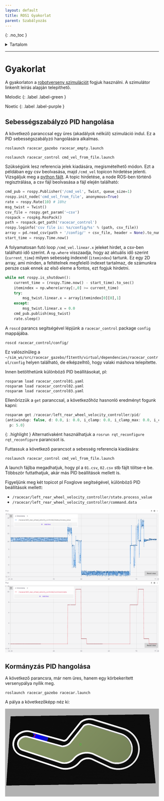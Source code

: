```yaml
---
layout: default
title: ROS1 Gyakorlat
parent: Szabályozás
---
```


{: .no_toc }

<details markdown="block">
  <summary>
    Tartalom
  </summary>
  {: .text-delta }
1. TOC
{:toc}
</details>

---



# Gyakorlat

A gyakorlaton a [robotverseny szimulációt](https://sze-info.github.io/arj/szimulacio/gazebo_robotverseny.html) fogjuk használni. A szimulátor linkenlt leírás alapján telepíthető.

Melodic
{: .label .label-green }

Noetic
{: .label .label-purple }


## Sebességszabályzó PID hangolása

A következő paranccsal egy üres (akadályok nélküli) szimuláció indul. Ez a PID sebességszabályzó hangolására alkalmas.

```
roslaunch racecar_gazebo racecar_empty.launch
```

```
roslaunch racecar_control cmd_vel_from_file.launch
```

Szükségünk lesz referencia jelek kiadására, megismételhető módon. Ezt a példában egy csv beolvasása, majd `/cmd_vel` topicon hirdetése jelenti. Vizsgáljuk meg a [python fájlt](https://github.com/sze-info/racecar_gazebo/blob/master/f1tenth/virtual/dependencies/racecar_control/scripts/cmd_vel_from_file.py). A  topic hirdetése, a node ROS-ben történő regisztrálása, a csv fájl beolvasása a fájl elején található:

```python
cmd_pub = rospy.Publisher('/cmd_vel', Twist, queue_size=1)
rospy.init_node('cmd_vel_from_file', anonymous=True)
rate = rospy.Rate(10) # 10hz
msg_twist = Twist()
csv_file = rospy.get_param('~csv')
rospack = rospkg.RosPack()
path = rospack.get_path('racecar_control')
rospy.loginfo('csv file is: %s/config/%s' % (path, csv_file))
array = pd.read_csv(path + '/config/' + csv_file, header = None).to_numpy()
start_time = rospy.Time.now()
```

A folyamatosan futó loop `/cmd_vel.linear.x` jeleket hirdet, a csv-ben található idő szerint. A `np.where` visszaadja, hogy az aktuális idő szerint (`current_time`) milyen sebesség indexnél (`itemindex`) tartunk. Ez egy 2D array, ami minden, a feltételnek megfelelő indexet tartalmaz, de számunkra persze csak ennek az első eleme a fontos, ezt fogjuk hirdetni. 

```python
while not rospy.is_shutdown():
    current_time = (rospy.Time.now() - start_time).to_sec()
    itemindex = np.where(array[:,0] >= current_time)
    try:
        msg_twist.linear.x = array[itemindex[0][0],1]
    except:
        msg_twist.linear.x = 0.0
    cmd_pub.publish(msg_twist)
    rate.sleep()
```

A `roscd` parancs segítségével lépjünk a `racecar_control` package `config` mappájába.

```
roscd racecar_control/config/
```

Ez valószínűleg a `~/sim_ws/src/racecar_gazebo/f1tenth/virtual/dependencies/racecar_control/config` helyen található, de elképzelhtő, hogy valaki máshova telepítette.

Innen betölthetünk különböző PID beállításokat, pl: 

```
rosparam load racecar_control01.yaml
rosparam load racecar_control02.yaml
rosparam load racecar_control03.yaml
```

Ellenőrizzük a `get` paranccsal, a következőhöz hasnonló eredményt fogunk kapni: 

``` c
rosparam get /racecar/left_rear_wheel_velocity_controller/pid/
{antiwindup: false, d: 0.0, i: 0.0, i_clamp: 0.0, i_clamp_max: 0.0, i_clamp_min: -0.0,
  p: 5.0}
```

{: .highlight }
Alternatívaként használhatjuk a `rosrun rqt_reconfigure rqt_reconfigure` parancsot is.

Futtassuk a következő parancsot a sebesség referencia kiadására:
```
roslaunch racecar_control cmd_vel_from_file.launch
```
A launch fájlba megadhatjuk, hogy pl a `01.csv`, `02.csv` stb fájlt töltse-e be. Többször futtathatjuk, akár más PID beállítások mellett is.


Figyeljünk meg két topicot pl Foxglove segítségével, különböző PID beállítások mellett:
- `/racecar/left_rear_wheel_velocity_controller/state.process_value`
- `/racecar/left_rear_wheel_velocity_controller/command.data`


![Alt text](pid_plot01.png)

## Kormányzás PID hangolása

A következő parancsra, már nem üres, hanem egy körbekerített versenypálya nyílik meg.

```
roslaunch racecar_gazebo racecar.launch
```

A pálya a következőképp néz ki:

![](https://raw.githubusercontent.com/sze-info/racecar_gazebo/master/assets/images/gazebo_track_race01.png)